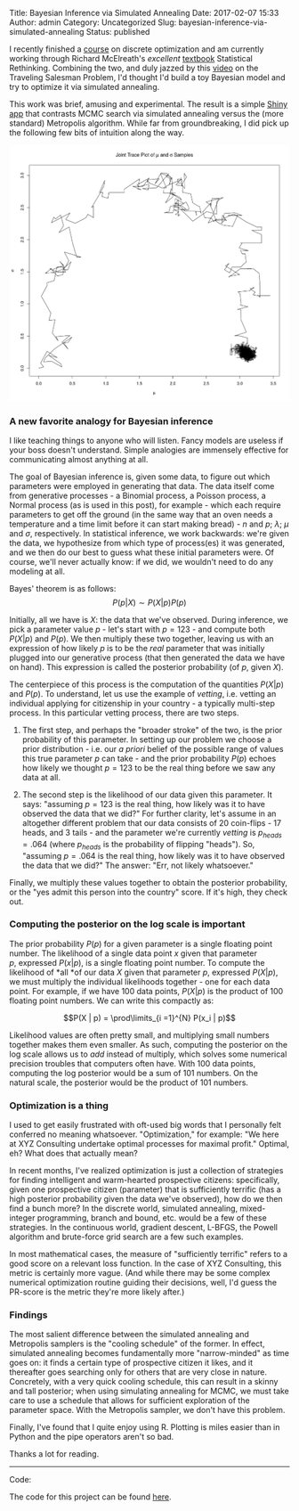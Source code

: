 Title: Bayesian Inference via Simulated Annealing
Date: 2017-02-07 15:33
Author: admin
Category: Uncategorized
Slug: bayesian-inference-via-simulated-annealing
Status: published

I recently finished a [course](https://www.coursera.org/learn/discrete-optimization) on discrete optimization and am currently working through Richard McElreath's *excellent* [textbook](http://xcelab.net/rm/statistical-rethinking/) Statistical Rethinking. Combining the two, and duly jazzed by this [video](https://www.youtube.com/watch?v=SC5CX8drAtU) on the Traveling Salesman Problem, I'd thought I'd build a toy Bayesian model and try to optimize it via simulated annealing.

This work was brief, amusing and experimental. The result is a simple [Shiny app](https://willwolf.shinyapps.io/bayesian-inference-simulated-annealing/) that contrasts MCMC search via simulated annealing versus the (more standard) Metropolis algorithm. While far from groundbreaking, I did pick up the following few bits of intuition along the way.

![](figures/bayesian_inference_simulated_annealing_traceplot.png)

### A new favorite analogy for Bayesian inference

I like teaching things to anyone who will listen. Fancy models are useless if your boss doesn't understand. Simple analogies are immensely effective for communicating almost anything at all.

The goal of Bayesian inference is, given some data, to figure out which parameters were employed in generating that data. The data itself come from generative processes - a Binomial process, a Poisson process, a Normal process (as is used in this post), for example - which each require parameters to get off the ground (in the same way that an oven needs a temperature and a time limit before it can start making bread) - $n$ and $p$; $\lambda$; $\mu$ and $\sigma$, respectively. In statistical inference, we work backwards: we're given the data, we hypothesize from which type of process(es) it was generated, and we then do our best to guess what these initial parameters were. Of course, we'll never actually know: if we did, we wouldn't need to do any modeling at all.

Bayes' theorem is as follows: $$P(p | X) \sim P(X | p)P(p)$$

Initially, all we have is $X$: the data that we've observed. During inference, we pick a parameter value $p$ - let's start with $p = 123$ - and compute both $P(X | p)$ and $P(p)$. We then multiply these two together, leaving us with an expression of how likely $p$ is to be the *real* parameter that was initially plugged into our generative process (that then generated the data we have on hand). This expression is called the posterior probability (of $p$, given $X$).

The centerpiece of this process is the computation of the quantities $P(X | p)$ and $P(p)$. To understand, let us use the example of *vetting*, i.e. vetting an individual applying for citizenship in your country - a typically multi-step process. In this particular vetting process, there are two steps.

1. The first step, and perhaps the "broader stroke" of the two, is the prior probability of this parameter. In setting up our problem we choose a prior distribution - i.e. our *a priori* belief of the possible range of values this true parameter $p$ can take - and the prior probability $P(p)$ echoes how likely we thought $p = 123$ to be the real thing before we saw any data at all.

2. The second step is the likelihood of our data given this parameter. It says: "assuming $p = 123$ is the real thing, how likely was it to have observed the data that we did?" For further clarity, let's assume in an altogether different problem that our data consists of 20 coin-flips - 17 heads, and 3 tails - and the parameter we're currently *vetting* is $p_{heads} = .064$ (where $p_{heads}$ is the probability of flipping "heads"). So, "assuming $p = .064$ is the real thing, how likely was it to have observed the data that we did?" The answer: "Err, not likely whatsoever."

Finally, we multiply these values together to obtain the posterior probability, or the "yes admit this person into the country" score. If it's high, they check out.

### Computing the posterior on the log scale is important

The prior probability $P(p)$ for a given parameter is a single floating point number. The likelihood of a single data point $x$ given that parameter $p$, expressed $P(x | p)$, is a single floating point number. To compute the likelihood of *all *of our data $X$ given that parameter $p$, expressed $P(X | p)$, we must multiply the individual likelihoods together - one for each data point. For example, if we have 100 data points, $P(X | p)$ is the product of 100 floating point numbers. We can write this compactly as:

$$P(X | p) = \prod\limits_{i =1}^{N} P(x_i | p)$$

Likelihood values are often pretty small, and multiplying small numbers together makes them even smaller. As such, computing the posterior on the log scale allows us to *add* instead of multiply, which solves some numerical precision troubles that computers often have. With 100 data points, computing the log posterior would be a sum of 101 numbers. On the natural scale, the posterior would be the product of 101 numbers.

### Optimization is a thing

I used to get easily frustrated with oft-used big words that I personally felt conferred no meaning whatsoever. "Optimization," for example: "We here at XYZ Consulting undertake optimal processes for maximal profit." Optimal, eh? What does that actually mean?

In recent months, I've realized optimization is just a collection of strategies for finding intelligent and warm-hearted prospective citizens: specifically, given one prospective citizen (parameter) that is sufficiently terrific (has a high posterior probability given the data we've observed), how do we then find a bunch more? In the discrete world, simulated annealing, mixed-integer programming, branch and bound, etc. would be a few of these strategies. In the continuous world, gradient descent, L-BFGS, the Powell algorithm and brute-force grid search are a few such examples.

In most mathematical cases, the measure of "sufficiently terrific" refers to a good score on a relevant loss function. In the case of XYZ Consulting, this metric is certainly more vague. (And while there may be some complex numerical optimization routine guiding their decisions, well, I'd guess the PR-score is the metric they're more likely after.)

### Findings

The most salient difference between the simulated annealing and Metropolis samplers is the "cooling schedule" of the former. In effect, simulated annealing becomes fundamentally more "narrow-minded" as time goes on: it finds a certain type of prospective citizen it likes, and it thereafter goes searching only for others that are very close in nature. Concretely, with a very quick cooling schedule, this can result in a skinny and tall posterior; when using simulating annealing for MCMC, we must take care to use a schedule that allows for sufficient exploration of the parameter space. With the Metropolis sampler, we don't have this problem.

Finally, I've found that I quite enjoy using R. Plotting is miles easier than in Python and the pipe operators aren't so bad.

Thanks a lot for reading.

---
Code:

The code for this project can be found [here](https://github.com/cavaunpeu/bayesian-inference-simulated-annealing). 
